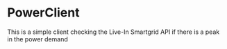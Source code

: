 # PowerClient
This is a simple client checking the Live-In Smartgrid API if there is a peak in the power demand
